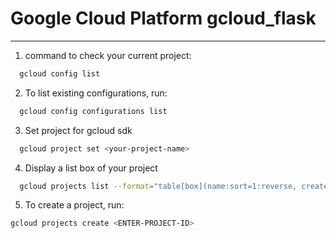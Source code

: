 # Google Cloud Platform  gcloud_flask
***

1.  command to check your current project:
```bash
  gcloud config list
```
2.  To list existing configurations, run:
```bash
  gcloud config configurations list
```
3.  Set project for gcloud sdk 
```bash
  gcloud project set <your-project-name>
```
4. Display a list box of your project
```bash
  gcloud projects list --format="table[box](name:sort=1:reverse, createTime.date('%d-%m-%Y'))"
```
5. To create a project, run:
```bash
gcloud projects create <ENTER-PROJECT-ID>
```

